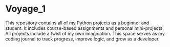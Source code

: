 # Voyage_1
This repository contains all of my Python projects as a beginner and student. It includes course-based assignments and personal mini-projects. All projects include a twist of my own imagination. This space serves as my coding journal to track progress, improve logic, and grow as a developer.
